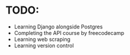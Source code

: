 # TODO:
- Learning Django alongside Postgres
- Completing the API course by freecodecamp
- Learning web scraping
- Learning version control 